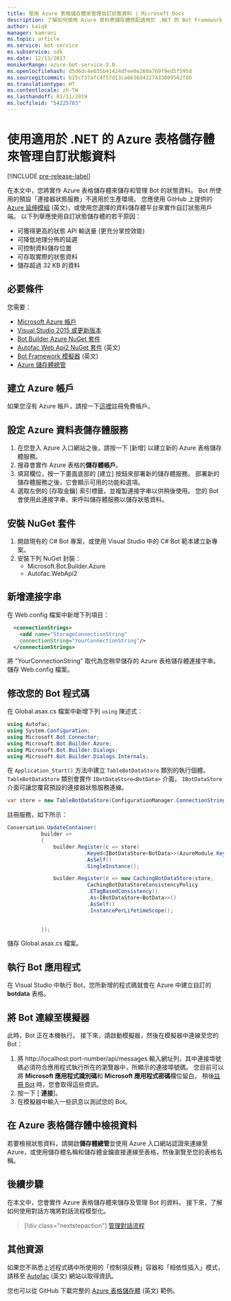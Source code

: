 ```yaml
---
title: 使用 Azure 表格儲存體來管理自訂狀態資料 | Microsoft Docs
description: 了解如何使用 Azure 資料表儲存體搭配適用於 .NET 的 Bot Framework SDK，來儲存和擷取狀態資料
author: kaiqb
manager: kamrani
ms.topic: article
ms.service: bot-service
ms.subservice: sdk
ms.date: 12/13/2017
monikerRange: azure-bot-service-3.0
ms.openlocfilehash: d5d6dc4e635b41424dfee0e260a769f9ed5f595d
ms.sourcegitcommit: b15cf37afc4f57d13ca6636d4227433809562f8b
ms.translationtype: HT
ms.contentlocale: zh-TW
ms.lasthandoff: 01/11/2019
ms.locfileid: "54225783"
---
```

# <a name="manage-custom-state-data-with-azure-table-storage-for-net"></a>使用適用於 .NET 的 Azure 表格儲存體來管理自訂狀態資料

[!INCLUDE [pre-release-label](../includes/pre-release-label-v3.md)]

在本文中，您將實作 Azure 表格儲存體來儲存和管理 Bot 的狀態資料。 Bot 所使用的預設「連接器狀態服務」不適用於生產環境。 您應使用 GitHub 上提供的 [Azure 延伸模組](https://github.com/Microsoft/BotBuilder-Azure) (英文)，或使用您選擇的資料儲存體平台來實作自訂狀態用戶端。 以下列舉應使用自訂狀態儲存體的若干原因：
 - 可獲得更高的狀態 API 輸送量 (更充分掌控效能)
 - 可降低地理分佈的延遲
 - 可控制資料儲存位置
 - 可存取實際的狀態資料
 - 儲存超過 32 KB 的資料

## <a name="prerequisites"></a>必要條件
您需要：
 - [Microsoft Azure 帳戶](https://azure.microsoft.com/en-us/free/)
 - [Visual Studio 2015 或更新版本](https://www.visualstudio.com/)
 - [Bot Builder Azure NuGet 套件](https://www.nuget.org/packages/Microsoft.Bot.Builder.Azure/)
 - [Autofac Web Api2 NuGet 套件](https://www.nuget.org/packages/Autofac.WebApi2/) (英文)
 - [Bot Framework 模擬器](https://emulator.botframework.com/) (英文)
 - [Azure 儲存體總管](http://storageexplorer.com/)
 
## <a name="create-azure-account"></a>建立 Azure 帳戶
如果您沒有 Azure 帳戶，請按一下[這裡](https://azure.microsoft.com/en-us/free/)註冊免費帳戶。

## <a name="set-up-the-azure-table-storage-service"></a>設定 Azure 資料表儲存體服務
1. 在您登入 Azure 入口網站之後，請按一下 [新增] 以建立新的 Azure 表格儲存體服務。 
2. 搜尋會實作 Azure 表格的**儲存體帳戶**。 
3. 填寫欄位，按一下畫面底部的 [建立] 按鈕來部署新的儲存體服務。 部署新的儲存體服務之後，它會顯示可用的功能和選項。
4. 選取左側的 [存取金鑰] 索引標籤，並複製連接字串以供稍後使用。 您的 Bot 會使用此連接字串，來呼叫儲存體服務以儲存狀態資料。

## <a name="install-nuget-packages"></a>安裝 NuGet 套件
1. 開啟現有的 C# Bot 專案，或使用 Visual Studio 中的 C# Bot 範本建立新專案。 
2. 安裝下列 NuGet 封裝：
   - Microsoft.Bot.Builder.Azure
   - Autofac.WebApi2

## <a name="add-connection-string"></a>新增連接字串 
在 Web.config 檔案中新增下列項目： 
```XML
  <connectionStrings>
    <add name="StorageConnectionString"
    connectionString="YourConnectionString"/>
  </connectionStrings>
```
將 "YourConnectionString" 取代為您稍早儲存的 Azure 表格儲存體連接字串。 儲存 Web.config 檔案。

## <a name="modify-your-bot-code"></a>修改您的 Bot 程式碼
在 Global.asax.cs 檔案中新增下列 `using` 陳述式：
```cs
using Autofac;
using System.Configuration;
using Microsoft.Bot.Connector;
using Microsoft.Bot.Builder.Azure;
using Microsoft.Bot.Builder.Dialogs;
using Microsoft.Bot.Builder.Dialogs.Internals;
```
在 `Application_Start()` 方法中建立 `TableBotDataStore` 類別的執行個體。 `TableBotDataStore` 類別會實作 `IBotDataStore<BotData>` 介面。 `IBotDataStore` 介面可讓您覆寫預設的連接器狀態服務連線。
 ```cs
 var store = new TableBotDataStore(ConfigurationManager.ConnectionStrings["StorageConnectionString"].ConnectionString);
 ```
註冊服務，如下所示：
 ```cs
 Conversation.UpdateContainer(
            builder =>
            {
                builder.Register(c => store)
                          .Keyed<IBotDataStore<BotData>>(AzureModule.Key_DataStore)
                          .AsSelf()
                          .SingleInstance();

                builder.Register(c => new CachingBotDataStore(store,
                           CachingBotDataStoreConsistencyPolicy
                           .ETagBasedConsistency))
                           .As<IBotDataStore<BotData>>()
                           .AsSelf()
                           .InstancePerLifetimeScope();

                
            });
 ```
儲存 Global.asax.cs 檔案。

## <a name="run-your-bot-app"></a>執行 Bot 應用程式
在 Visual Studio 中執行 Bot，您所新增的程式碼就會在 Azure 中建立自訂的 **botdata** 表格。

## <a name="connect-your-bot-to-the-emulator"></a>將 Bot 連線至模擬器
此時，Bot 正在本機執行。 接下來，請啟動模擬器，然後在模擬器中連線至您的 Bot：
1. 將 http://localhost:port-number/api/messages 輸入網址列，其中連接埠號碼必須符合應用程式執行所在的瀏覽器中，所顯示的連接埠號碼。 您目前可以將 <strong>Microsoft 應用程式識別碼</strong>和 <strong>Microsoft 應用程式密碼</strong>欄位留白。 稍後[註冊 Bot](~/bot-service-quickstart-registration.md) 時，您會取得這些資訊。
2. 按一下 [ **連接**]。 
3. 在模擬器中輸入一些訊息以測試您的 Bot。 

## <a name="view-data-in-azure-table-storage"></a>在 Azure 表格儲存體中檢視資料
若要檢視狀態資料，請開啟**儲存體總管**並使用 Azure 入口網站認證來連線至 Azure，或使用儲存體名稱和儲存體金鑰直接連線至表格，然後瀏覽至您的表格名稱。  

## <a name="next-steps"></a>後續步驟
在本文中，您會實作 Azure 表格儲存體來儲存及管理 Bot 的資料。 接下來，了解如何使用對話方塊將對話流程模型化。

> [!div class="nextstepaction"]
> [管理對話流程](bot-builder-dotnet-manage-conversation-flow.md)


## <a name="additional-resources"></a>其他資源

如果您不熟悉上述程式碼中所使用的「控制項反轉」容器和「相依性插入」模式，請移至 [Autofac](http://autofac.readthedocs.io/en/latest/) (英文) 網站以取得資訊。 

您也可以從 GitHub 下載完整的 [Azure 表格儲存體](https://github.com/Microsoft/BotBuilder-Azure/tree/master/CSharp/Samples/AzureTable) (英文) 範例。
